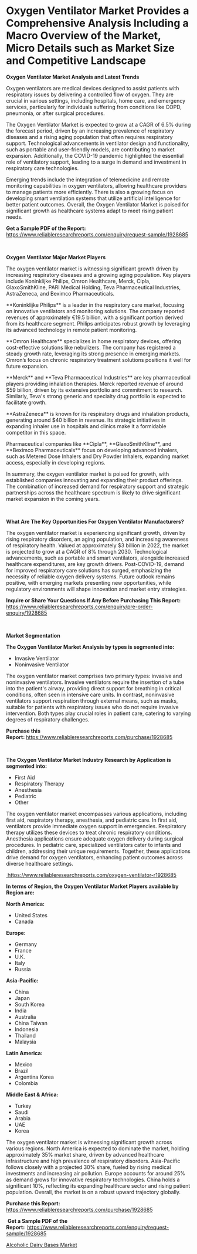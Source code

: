 <p><h1>Oxygen Ventilator Market Provides a Comprehensive Analysis Including a Macro Overview of the Market, Micro Details such as Market Size and Competitive Landscape</h1></p><p><strong>Oxygen Ventilator Market Analysis and Latest Trends</strong></p>
<p><p>Oxygen ventilators are medical devices designed to assist patients with respiratory issues by delivering a controlled flow of oxygen. They are crucial in various settings, including hospitals, home care, and emergency services, particularly for individuals suffering from conditions like COPD, pneumonia, or after surgical procedures. </p><p>The Oxygen Ventilator Market is expected to grow at a CAGR of 6.5% during the forecast period, driven by an increasing prevalence of respiratory diseases and a rising aging population that often requires respiratory support. Technological advancements in ventilator design and functionality, such as portable and user-friendly models, are contributing to market expansion. Additionally, the COVID-19 pandemic highlighted the essential role of ventilatory support, leading to a surge in demand and investment in respiratory care technologies.</p><p>Emerging trends include the integration of telemedicine and remote monitoring capabilities in oxygen ventilators, allowing healthcare providers to manage patients more efficiently. There is also a growing focus on developing smart ventilation systems that utilize artificial intelligence for better patient outcomes. Overall, the Oxygen Ventilator Market is poised for significant growth as healthcare systems adapt to meet rising patient needs.</p></p>
<p><strong>Get a Sample PDF of the Report:&nbsp;</strong> <a href="https://www.reliableresearchreports.com/enquiry/request-sample/1928685?utm_campaign=40&utm_medium=2&utm_source=Github&utm_content=ia&utm_term=16012025&utm_id=oxygen-ventilator">https://www.reliableresearchreports.com/enquiry/request-sample/1928685</a></p>
<p>&nbsp;</p>
<p><strong>Oxygen Ventilator Major Market Players</strong></p>
<p><p>The oxygen ventilator market is witnessing significant growth driven by increasing respiratory diseases and a growing aging population. Key players include Koninklijke Philips, Omron Healthcare, Merck, Cipla, GlaxoSmithKline, PARI Medical Holding, Teva Pharmaceutical Industries, AstraZeneca, and Beximco Pharmaceuticals.</p><p>**Koninklijke Philips** is a leader in the respiratory care market, focusing on innovative ventilators and monitoring solutions. The company reported revenues of approximately €19.5 billion, with a significant portion derived from its healthcare segment. Philips anticipates robust growth by leveraging its advanced technology in remote patient monitoring.</p><p>**Omron Healthcare** specializes in home respiratory devices, offering cost-effective solutions like nebulizers. The company has registered a steady growth rate, leveraging its strong presence in emerging markets. Omron’s focus on chronic respiratory treatment solutions positions it well for future expansion.</p><p>**Merck** and **Teva Pharmaceutical Industries** are key pharmaceutical players providing inhalation therapies. Merck reported revenue of around $59 billion, driven by its extensive portfolio and commitment to research. Similarly, Teva's strong generic and specialty drug portfolio is expected to facilitate growth.</p><p>**AstraZeneca** is known for its respiratory drugs and inhalation products, generating around $40 billion in revenue. Its strategic initiatives in expanding inhaler use in hospitals and clinics make it a formidable competitor in this space.</p><p>Pharmaceutical companies like **Cipla**, **GlaxoSmithKline**, and **Beximco Pharmaceuticals** focus on developing advanced inhalers, such as Metered Dose Inhalers and Dry Powder Inhalers, expanding market access, especially in developing regions.</p><p>In summary, the oxygen ventilator market is poised for growth, with established companies innovating and expanding their product offerings. The combination of increased demand for respiratory support and strategic partnerships across the healthcare spectrum is likely to drive significant market expansion in the coming years.</p></p>
<p>&nbsp;</p>
<p><strong>What Are The Key Opportunities For Oxygen Ventilator Manufacturers?</strong></p>
<p><p>The oxygen ventilator market is experiencing significant growth, driven by rising respiratory disorders, an aging population, and increasing awareness of respiratory health. Valued at approximately $3 billion in 2022, the market is projected to grow at a CAGR of 8% through 2030. Technological advancements, such as portable and smart ventilators, alongside increased healthcare expenditures, are key growth drivers. Post-COVID-19, demand for improved respiratory care solutions has surged, emphasizing the necessity of reliable oxygen delivery systems. Future outlook remains positive, with emerging markets presenting new opportunities, while regulatory environments will shape innovation and market entry strategies.</p></p>
<p><strong>Inquire or Share Your Questions If Any Before Purchasing This Report:</strong> <a href="https://www.reliableresearchreports.com/enquiry/pre-order-enquiry/1928685?utm_campaign=40&utm_medium=2&utm_source=Github&utm_content=ia&utm_term=16012025&utm_id=oxygen-ventilator">https://www.reliableresearchreports.com/enquiry/pre-order-enquiry/1928685</a></p>
<p>&nbsp;</p>
<p><strong>Market Segmentation</strong></p>
<p><strong>The Oxygen Ventilator Market Analysis by types is segmented into:</strong></p>
<p><ul><li>Invasive Ventilator</li><li>Noninvasive Ventilator</li></ul></p>
<p><p>The oxygen ventilator market comprises two primary types: invasive and noninvasive ventilators. Invasive ventilators require the insertion of a tube into the patient's airway, providing direct support for breathing in critical conditions, often seen in intensive care units. In contrast, noninvasive ventilators support respiration through external means, such as masks, suitable for patients with respiratory issues who do not require invasive intervention. Both types play crucial roles in patient care, catering to varying degrees of respiratory challenges.</p></p>
<p><strong>Purchase this Report:&nbsp;</strong><a href="https://www.reliableresearchreports.com/purchase/1928685?utm_campaign=40&utm_medium=2&utm_source=Github&utm_content=ia&utm_term=16012025&utm_id=oxygen-ventilator">https://www.reliableresearchreports.com/purchase/1928685</a></p>
<p>&nbsp;</p>
<p><strong>The Oxygen Ventilator Market Industry Research by Application is segmented into:</strong></p>
<p><ul><li>First Aid</li><li>Respiratory Therapy</li><li>Anesthesia</li><li>Pediatric</li><li>Other</li></ul></p>
<p><p>The oxygen ventilator market encompasses various applications, including first aid, respiratory therapy, anesthesia, and pediatric care. In first aid, ventilators provide immediate oxygen support in emergencies. Respiratory therapy utilizes these devices to treat chronic respiratory conditions. Anesthesia applications ensure adequate oxygen delivery during surgical procedures. In pediatric care, specialized ventilators cater to infants and children, addressing their unique requirements. Together, these applications drive demand for oxygen ventilators, enhancing patient outcomes across diverse healthcare settings.</p></p>
<p><a href="https://www.reliableresearchreports.com/oxygen-ventilator-r1928685?utm_campaign=40&utm_medium=2&utm_source=Github&utm_content=ia&utm_term=16012025&utm_id=oxygen-ventilator">&nbsp;https://www.reliableresearchreports.com/oxygen-ventilator-r1928685</a></p>
<p><strong>In terms of Region, the Oxygen Ventilator Market Players available by Region are:</strong></p>
<p>
    <p> <strong> North America: </strong>
        <ul>
            <li>United States</li>
            <li>Canada</li>
        </ul>
        </p> 
    <p> <strong> Europe: </strong>
        <ul>
            <li>Germany</li>
            <li>France</li>
            <li>U.K.</li>
            <li>Italy</li>
            <li>Russia</li>
        </ul>
        </p> 
    <p> <strong> Asia-Pacific: </strong>
        <ul>
            <li>China</li>
            <li>Japan</li>
            <li>South Korea</li>
            <li>India</li>
            <li>Australia</li>
            <li>China Taiwan</li>
            <li>Indonesia</li>
            <li>Thailand</li>
            <li>Malaysia</li>
        </ul>
        </p> 
    <p> <strong> Latin America: </strong>
        <ul>
            <li>Mexico</li>
            <li>Brazil</li>
            <li>Argentina Korea</li>
            <li>Colombia</li>
        </ul>
        </p> 
    <p> <strong> Middle East & Africa: </strong>
        <ul>
            <li>Turkey</li>
            <li>Saudi</li>
            <li>Arabia</li>
            <li>UAE</li>
            <li>Korea</li>
        </ul>
    </p>
    </p>
<p><p>The oxygen ventilator market is witnessing significant growth across various regions. North America is expected to dominate the market, holding approximately 35% market share, driven by advanced healthcare infrastructure and high prevalence of respiratory disorders. Asia-Pacific follows closely with a projected 30% share, fueled by rising medical investments and increasing air pollution. Europe accounts for around 25% as demand grows for innovative respiratory technologies. China holds a significant 10%, reflecting its expanding healthcare sector and rising patient population. Overall, the market is on a robust upward trajectory globally.</p></p>
<p><strong>Purchase this Report: </strong><a href="https://www.reliableresearchreports.com/purchase/1928685?utm_campaign=40&utm_medium=2&utm_source=Github&utm_content=ia&utm_term=16012025&utm_id=oxygen-ventilator">https://www.reliableresearchreports.com/purchase/1928685</a></p>
<p>&nbsp;<strong>Get a Sample PDF of the Report:&nbsp;&nbsp;</strong><a href="https://www.reliableresearchreports.com/enquiry/request-sample/1928685?utm_campaign=40&utm_medium=2&utm_source=Github&utm_content=ia&utm_term=16012025&utm_id=oxygen-ventilator">https://www.reliableresearchreports.com/enquiry/request-sample/1928685</a></p>
<p><strong></strong></p>
<p><p><a href="https://github.com/hartsockdonnette82/Market-Research-Report-List-1/blob/main/alcoholic-dairy-bases-market.md?utm_campaign=40&utm_medium=2&utm_source=Github&utm_content=ia&utm_term=16012025&utm_id=oxygen-ventilator">Alcoholic Dairy Bases Market</a></p></p>